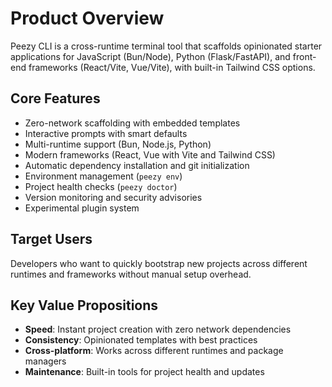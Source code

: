 # Product Overview

Peezy CLI is a cross-runtime terminal tool that scaffolds opinionated starter applications for JavaScript (Bun/Node), Python (Flask/FastAPI), and front-end frameworks (React/Vite, Vue/Vite), with built-in Tailwind CSS options.

## Core Features

- Zero-network scaffolding with embedded templates
- Interactive prompts with smart defaults
- Multi-runtime support (Bun, Node.js, Python)
- Modern frameworks (React, Vue with Vite and Tailwind CSS)
- Automatic dependency installation and git initialization
- Environment management (`peezy env`)
- Project health checks (`peezy doctor`)
- Version monitoring and security advisories
- Experimental plugin system

## Target Users

Developers who want to quickly bootstrap new projects across different runtimes and frameworks without manual setup overhead.

## Key Value Propositions

- **Speed**: Instant project creation with zero network dependencies
- **Consistency**: Opinionated templates with best practices
- **Cross-platform**: Works across different runtimes and package managers
- **Maintenance**: Built-in tools for project health and updates
